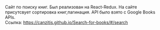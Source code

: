 Сайт по поиску книг. Был реализован на React-Redux. На сайте присутсвует сортировка книг,пагинация. API было взято с Google Books APIs.\
Ссылка:
https://canzitis.github.io/Search-for-books/#/search
